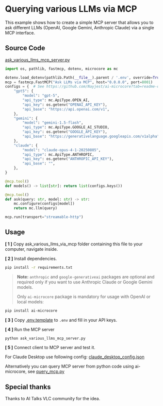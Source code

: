 # Querying various LLMs via MCP

This example shows how to create a simple MCP server
that allows you to ask different LLMs (OpenAI, Google Gemini, Anthropic Claude)
via a single MCP interface.



## Source Code
[ask_various_llms_mcp_server.py](ask_various_llms_mcp_server.py)

```python
import os, pathlib, fastmcp, dotenv, microcore as mc

dotenv.load_dotenv(pathlib.Path(__file__).parent / '.env', override=True)
mcp = fastmcp.FastMCP("Ask LLMs via MCP", host="0.0.0.0", port=8001)
configs = {  # See https://github.com/Nayjest/ai-microcore?tab=readme-ov-file#%EF%B8%8F-configuring
    "gpt5": {
        "model": "gpt-5",
        "api_type": mc.ApiType.OPEN_AI,
        "api_key": os.getenv("OPENAI_API_KEY"),
        "api_base": "https://api.openai.com/v1",
    },
    "gemini": {
        "model": "gemini-1.5-flash",
        "api_type": mc.ApiType.GOOGLE_AI_STUDIO,
        "api_key": os.getenv("GOOGLE_API_KEY"),
        "api_base": "https://generativelanguage.googleapis.com/v1alpha",
    },
    "claude": {
        "model": "claude-opus-4-1-20250805",
        "api_type": mc.ApiType.ANTHROPIC,
        "api_key": os.getenv("ANTHROPIC_API_KEY"),
        "api_base": "",
    },
}

@mcp.tool()
def models() -> list[str]: return list(configs.keys())

@mcp.tool()
def ask(query: str, model: str) -> str:
    mc.configure(configs[model])
    return mc.llm(query)

mcp.run(transport="streamable-http")
```

## Usage

**[ 1 ]** Copy ask_various_llms_via_mcp folder containing this file to your computer, navigate inside.

**[ 2 ]** Install dependencies.
```bash
pip install -r requirements.txt
```

> **Note:** `anthropic` and `google-generativeai` packages are optional and required only if you
> want to use Anthropic Claude or Google Gemini models.
> 
> Only `ai-microcore` package is mandatory for usage with OpenAI or local models:
```bash
pip install ai-microcore
```
**[ 3 ]** Copy [.env.template](.env.template) to `.env` and fill in your API keys.

**[ 4 ]** Run the MCP server
```bash
python ask_various_llms_mcp_server.py
```

**[ 5 ]** Connect client to MCP server and test it.

For Claude Desktop use following config: [claude_desktop_config.json](claude_desktop_config.json)

Alternatively you can query MCP server from python code using ai-microcore, see [query_mcp.py](query_mcp.py)

## Special thanks
Thanks to AI Talks VLC community for the idea.